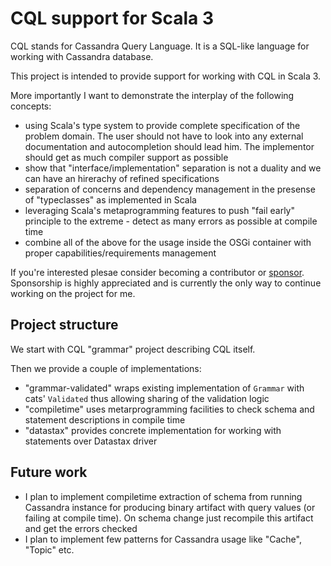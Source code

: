 # CQL support for Scala 3

CQL stands for Cassandra Query Language. It is a SQL-like language for working with Cassandra database.

This project is intended to provide support for working with CQL in Scala 3.

More importantly I want to demonstrate the interplay of the following concepts:

- using Scala's type system to provide complete specification of the problem domain. The user should not
  have to look into any external documentation and autocompletion should lead him. The implementor should get as much compiler support as possible
- show that "interface/implementation" separation is not a duality and we can have an hirerachy of refined specifications
- separation of concerns and dependency management in the presense of "typeclasses" as implemented in Scala
- leveraging Scala's metaprogramming features to push "fail early" principle to the extreme - detect as many errors as possible
  at compile time
- combine all of the above for the usage inside the  OSGi container with proper capabilities/requirements management

If you're interested plesae consider becoming a contributor or [sponsor](https://github.com/sponsors/p-pavel). Sponsorship is highly appreciated and is currently the only way to continue working on the project for me.

## Project structure

We start with CQL "grammar" project describing CQL itself.

Then we provide a couple of implementations:

- "grammar-validated" wraps existing implementation of `Grammar` with cats' `Validated` thus allowing sharing of the validation logic
- "compiletime" uses metarprogramming facilities to check schema and statement descriptions in compile time
- "datastax" provides concrete implementation for working with statements over Datastax driver

## Future work

- I plan to implement compiletime extraction of schema from running Cassandra instance for producing binary artifact
with query values (or failing at compile time). On schema change just recompile this artifact and get the errors checked
- I plan to implement few patterns for Cassandra usage like "Cache", "Topic" etc.
